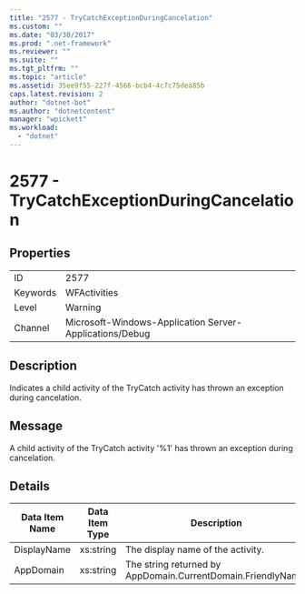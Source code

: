 ```yaml
---
title: "2577 - TryCatchExceptionDuringCancelation"
ms.custom: ""
ms.date: "03/30/2017"
ms.prod: ".net-framework"
ms.reviewer: ""
ms.suite: ""
ms.tgt_pltfrm: ""
ms.topic: "article"
ms.assetid: 35ee9f55-227f-4566-bcb4-4c7c75dea85b
caps.latest.revision: 2
author: "dotnet-bot"
ms.author: "dotnetcontent"
manager: "wpickett"
ms.workload: 
  - "dotnet"
---
```

# 2577 - TryCatchExceptionDuringCancelation
## Properties  

|||  
|-|-|  
|ID|2577|  
|Keywords|WFActivities|  
|Level|Warning|  
|Channel|Microsoft-Windows-Application Server-Applications/Debug|  

## Description  
 Indicates a child activity of the TryCatch activity has thrown an exception during cancelation.  

## Message  
 A child activity of the TryCatch activity '%1' has thrown an exception during cancelation.  

## Details  


| Data Item Name | Data Item Type |                         Description                          |
|----------------|----------------|--------------------------------------------------------------|
|  DisplayName   |   xs:string    |              The display name of the activity.               |
|   AppDomain    |   xs:string    | The string returned by AppDomain.CurrentDomain.FriendlyName. |


